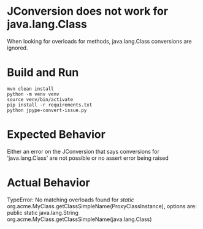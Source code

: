 # JConversion does not work for java.lang.Class

When looking for overloads for methods, java.lang.Class conversions are ignored.

# Build and Run

```
mvn clean install
python -m venv venv
source venv/bin/activate
pip install -r requirements.txt
python jpype-convert-issue.py
```

# Expected Behavior

Either an error on the JConversion that says conversions for 'java.lang.Class' are not
possible or no assert error being raised

# Actual Behavior

TypeError: No matching overloads found for *static* org.acme.MyClass.getClassSimpleName(ProxyClassInstance), options are:
	public static java.lang.String org.acme.MyClass.getClassSimpleName(java.lang.Class)

